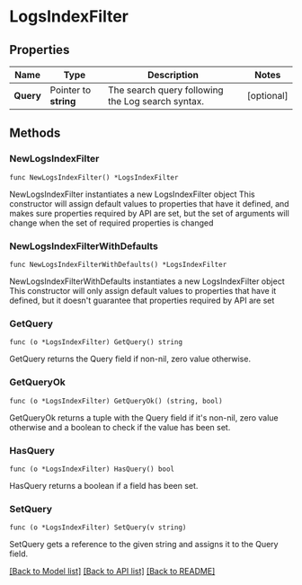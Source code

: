 # LogsIndexFilter

## Properties

Name | Type | Description | Notes
------------ | ------------- | ------------- | -------------
**Query** | Pointer to **string** | The search query following the Log search syntax. | [optional] 

## Methods

### NewLogsIndexFilter

`func NewLogsIndexFilter() *LogsIndexFilter`

NewLogsIndexFilter instantiates a new LogsIndexFilter object
This constructor will assign default values to properties that have it defined,
and makes sure properties required by API are set, but the set of arguments
will change when the set of required properties is changed

### NewLogsIndexFilterWithDefaults

`func NewLogsIndexFilterWithDefaults() *LogsIndexFilter`

NewLogsIndexFilterWithDefaults instantiates a new LogsIndexFilter object
This constructor will only assign default values to properties that have it defined,
but it doesn't guarantee that properties required by API are set

### GetQuery

`func (o *LogsIndexFilter) GetQuery() string`

GetQuery returns the Query field if non-nil, zero value otherwise.

### GetQueryOk

`func (o *LogsIndexFilter) GetQueryOk() (string, bool)`

GetQueryOk returns a tuple with the Query field if it's non-nil, zero value otherwise
and a boolean to check if the value has been set.

### HasQuery

`func (o *LogsIndexFilter) HasQuery() bool`

HasQuery returns a boolean if a field has been set.

### SetQuery

`func (o *LogsIndexFilter) SetQuery(v string)`

SetQuery gets a reference to the given string and assigns it to the Query field.


[[Back to Model list]](../README.md#documentation-for-models) [[Back to API list]](../README.md#documentation-for-api-endpoints) [[Back to README]](../README.md)


